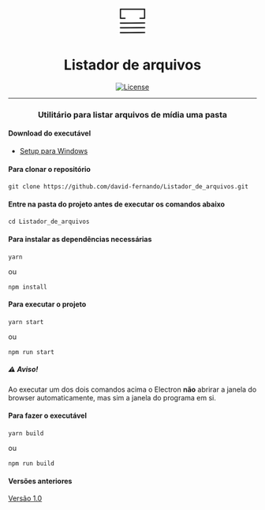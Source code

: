 <div align="center">
  <img src="public/icon.png" width="58" height="58">
  <h1>Listador de arquivos</h1>
  
  [![License](https://img.shields.io/badge/license-MIT-blue.svg)](/LICENSE)
  
</div> 

---

 <h3 align="center">Utilitário para listar arquivos de mídia uma pasta</h3>

#### Download do executável
- [Setup para Windows](https://drive.google.com/open?id=1Q2rpao2KLVlGkkyyDwzbkgWeF6f05-j1)
  
#### Para clonar o repositório
```
git clone https://github.com/david-fernando/Listador_de_arquivos.git
```
#### Entre na pasta do projeto antes de executar os comandos abaixo
```
cd Listador_de_arquivos 
```
#### Para instalar as dependências necessárias
```
yarn
```
ou
```
npm install
```
#### Para executar o projeto
```
yarn start
```
ou
```
npm run start
```
##### ⚠️ Aviso!
Ao executar um dos dois comandos acima o Electron **não** abrirar a janela do browser automaticamente, mas sim a janela do programa em si.

#### Para fazer o executável
```
yarn build
```
ou
```
npm run build
```
#### Versões anteriores
  [Versão 1.0](https://github.com/david-fernando/Listador_de_arquivos/tree/v1.0.0)
